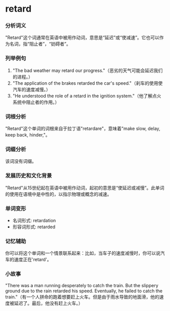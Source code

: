 # retard

### 分析词义

  

"Retard"这个词通常在英语中被用作动词，意思是“延迟”或“使减速”。它也可以作为名词，指“阻止者”，“妨碍者”。

  

### 列举例句

  

1.  "The bad weather may retard our progress."（恶劣的天气可能会延迟我们的进程。）
2.  "The application of the brakes retarded the car's speed."（刹车的使用使汽车的速度减慢。）
3.  "He understood the role of a retard in the ignition system."（他了解点火系统中阻止者的作用。）

  

### 词根分析

  

"Retard"这个单词的词根来自于拉丁语"retardare"，意味着"make slow, delay, keep back, hinder,"。

  

### 词缀分析

  

该词没有词缀。

  

### 发展历史和文化背景

  

"Retard"从15世纪起在英语中被用作动词，起初的意思是“使延迟或减慢”。此单词的使用在语境中是中性的，以指示物理或概念的减速。

  

### 单词变形

  

*   名词形式: retardation
*   形容词形式: retarded

  

### 记忆辅助

  

你可以将这个单词和一个情景联系起来：比如，当车子的速度减慢时，你可以说汽车的速度正在'retard'。

  

### 小故事

  

"There was a man running desperately to catch the train. But the slippery ground due to the rain retarded his speed. Eventually, he failed to catch the train."（有一个人拼命的跑着想要赶上火车。但是由于雨水导致的地面滑，他的速度被延迟了。最后，他没有赶上火车。）
